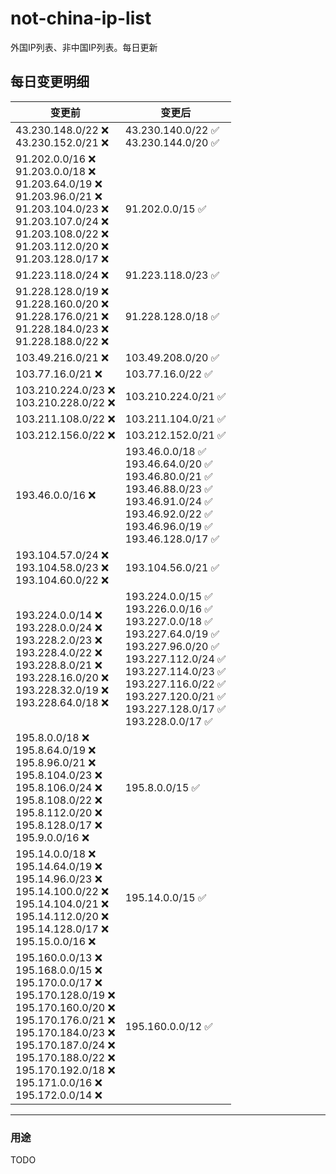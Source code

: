 # not-china-ip-list
外国IP列表、非中国IP列表。每日更新

每日变更明细
--------------------
|  变更前   | 变更后 |
|  ----  | ----  |
|  43.230.148.0/22 :x: <br> 43.230.152.0/21 :x: <br> | 43.230.140.0/22 :white_check_mark: <br> 43.230.144.0/20 :white_check_mark: <br>  | 
|  91.202.0.0/16 :x: <br> 91.203.0.0/18 :x: <br> 91.203.64.0/19 :x: <br> 91.203.96.0/21 :x: <br> 91.203.104.0/23 :x: <br> 91.203.107.0/24 :x: <br> 91.203.108.0/22 :x: <br> 91.203.112.0/20 :x: <br> 91.203.128.0/17 :x: <br> | 91.202.0.0/15 :white_check_mark: | 
|  91.223.118.0/24 :x:  | 91.223.118.0/23 :white_check_mark: | 
|  91.228.128.0/19 :x: <br> 91.228.160.0/20 :x: <br> 91.228.176.0/21 :x: <br> 91.228.184.0/23 :x: <br> 91.228.188.0/22 :x: <br> | 91.228.128.0/18 :white_check_mark: | 
|  103.49.216.0/21 :x:  | 103.49.208.0/20 :white_check_mark: | 
|  103.77.16.0/21 :x:  | 103.77.16.0/22 :white_check_mark: | 
|  103.210.224.0/23 :x: <br> 103.210.228.0/22 :x: <br> | 103.210.224.0/21 :white_check_mark: | 
|  103.211.108.0/22 :x:  | 103.211.104.0/21 :white_check_mark: | 
|  103.212.156.0/22 :x:  | 103.212.152.0/21 :white_check_mark: | 
|  193.46.0.0/16 :x:  | 193.46.0.0/18 :white_check_mark: <br> 193.46.64.0/20 :white_check_mark: <br> 193.46.80.0/21 :white_check_mark: <br> 193.46.88.0/23 :white_check_mark: <br> 193.46.91.0/24 :white_check_mark: <br> 193.46.92.0/22 :white_check_mark: <br> 193.46.96.0/19 :white_check_mark: <br> 193.46.128.0/17 :white_check_mark: <br>  | 
|  193.104.57.0/24 :x: <br> 193.104.58.0/23 :x: <br> 193.104.60.0/22 :x: <br> | 193.104.56.0/21 :white_check_mark: | 
|  193.224.0.0/14 :x: <br> 193.228.0.0/24 :x: <br> 193.228.2.0/23 :x: <br> 193.228.4.0/22 :x: <br> 193.228.8.0/21 :x: <br> 193.228.16.0/20 :x: <br> 193.228.32.0/19 :x: <br> 193.228.64.0/18 :x: <br> | 193.224.0.0/15 :white_check_mark: <br> 193.226.0.0/16 :white_check_mark: <br> 193.227.0.0/18 :white_check_mark: <br> 193.227.64.0/19 :white_check_mark: <br> 193.227.96.0/20 :white_check_mark: <br> 193.227.112.0/24 :white_check_mark: <br> 193.227.114.0/23 :white_check_mark: <br> 193.227.116.0/22 :white_check_mark: <br> 193.227.120.0/21 :white_check_mark: <br> 193.227.128.0/17 :white_check_mark: <br> 193.228.0.0/17 :white_check_mark: <br>  | 
|  195.8.0.0/18 :x: <br> 195.8.64.0/19 :x: <br> 195.8.96.0/21 :x: <br> 195.8.104.0/23 :x: <br> 195.8.106.0/24 :x: <br> 195.8.108.0/22 :x: <br> 195.8.112.0/20 :x: <br> 195.8.128.0/17 :x: <br> 195.9.0.0/16 :x: <br> | 195.8.0.0/15 :white_check_mark: | 
|  195.14.0.0/18 :x: <br> 195.14.64.0/19 :x: <br> 195.14.96.0/23 :x: <br> 195.14.100.0/22 :x: <br> 195.14.104.0/21 :x: <br> 195.14.112.0/20 :x: <br> 195.14.128.0/17 :x: <br> 195.15.0.0/16 :x: <br> | 195.14.0.0/15 :white_check_mark: | 
|  195.160.0.0/13 :x: <br> 195.168.0.0/15 :x: <br> 195.170.0.0/17 :x: <br> 195.170.128.0/19 :x: <br> 195.170.160.0/20 :x: <br> 195.170.176.0/21 :x: <br> 195.170.184.0/23 :x: <br> 195.170.187.0/24 :x: <br> 195.170.188.0/22 :x: <br> 195.170.192.0/18 :x: <br> 195.171.0.0/16 :x: <br> 195.172.0.0/14 :x: <br> | 195.160.0.0/12 :white_check_mark: | 

--------------------
### 用途
TODO
